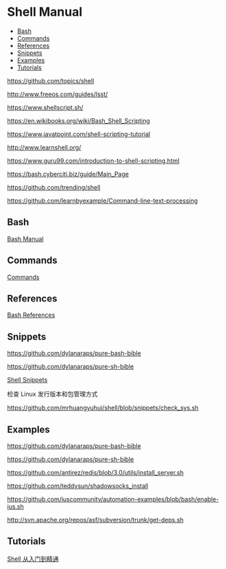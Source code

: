 <!-- omit in toc -->
# Shell Manual

- [Bash](#bash)
- [Commands](#commands)
- [References](#references)
- [Snippets](#snippets)
- [Examples](#examples)
- [Tutorials](#tutorials)

<https://github.com/topics/shell>

http://www.freeos.com/guides/lsst/

https://www.shellscript.sh/

https://en.wikibooks.org/wiki/Bash_Shell_Scripting

https://www.javatpoint.com/shell-scripting-tutorial

http://www.learnshell.org/

https://www.guru99.com/introduction-to-shell-scripting.html

https://bash.cyberciti.biz/guide/Main_Page

https://github.com/trending/shell

https://github.com/learnbyexample/Command-line-text-processing

## Bash

[Bash Manual](bash-manual.md)

<!-- #shell-cmd -->
## Commands

[Commands](/commands/README.md)

<!-- #shell-ref -->
## References

[Bash References](bash-manual.md#references)

## Snippets

<https://github.com/dylanaraps/pure-bash-bible>

<https://github.com/dylanaraps/pure-sh-bible>

[Shell Snippets](/snippets/shell/README.md)

检查 Linux 发行版本和包管理方式

https://github.com/mrhuangyuhui/shell/blob/snippets/check_sys.sh

## Examples

<https://github.com/dylanaraps/pure-bash-bible>

<https://github.com/dylanaraps/pure-sh-bible>

<https://github.com/antirez/redis/blob/3.0/utils/install_server.sh>

https://github.com/teddysun/shadowsocks_install

https://github.com/iuscommunity/automation-examples/blob/bash/enable-ius.sh

http://svn.apache.org/repos/asf/subversion/trunk/get-deps.sh

<!-- #shell-tutorial -->
## Tutorials

[Shell 从入门到精通](/tutorials/shell/Shell%20%E4%BB%8E%E5%85%A5%E9%97%A8%E5%88%B0%E7%B2%BE%E9%80%9A/README.md)
